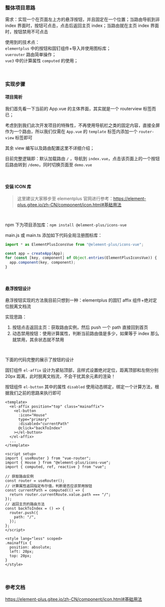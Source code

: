 ### 整体项目思路

需求：实现一个在页面左上方的悬浮按钮，并且固定在一个位置；当路由导航到非 index 界面时，按钮可点击，点击后返回主页 index；当路由就在主页 index 界面时，按钮禁用不可点击

使用到的技术点：  
`elementplus` 中的按钮和固钉组件+导入并使用图标库；  
`vuerouter` 路由简单操作；  
`vue3` 中的计算属性 `computed` 的使用；

<br>

### 实现步骤

#### 项目简析

我们首先看一下当前的 App.vue 的主体界面，其实就是一个 routerview 标签而已；

考虑到到我们此次开发项目的特殊性，不再使用导航栏之类的固定内容，直接全屏作为一个路由，所以我们仅需在 `App.vue` 的 `template` 标签内添加一个 `router-view` 标签即可

其余 view 编写以及路由配置这里不详细介绍；

目前完整逻辑即：默认加载路由 `/` ，导航到 `index.vue`，点击该页面上的一个按钮后路由转到 `/demo`，同时切换页面至 `demo.vue`

<br>

#### 安装 ICON 库

> 这里建议大家移步至 elementplus 官网进行参考：https://element-plus.gitee.io/zh-CN/component/icon.html#基础用法

<br>

npm 下为项目添加库：`npm install @element-plus/icons-vue`

main.js 或 main.ts 添加如下代码全局注册图标库：

```js
import * as ElementPlusIconsVue from "@element-plus/icons-vue";

const app = createApp(App);
for (const [key, component] of Object.entries(ElementPlusIconsVue)) {
  app.component(key, component);
}
```

<br>

#### 悬浮按钮设计

悬浮按钮实现的方法我目前只想到一种：elementplus 的固钉 affix 组件+绝对定位脱离文档流

实现思路：

1. 按钮点击返回主页：获取路由实例，然后 push 一个 path 直接回到首页
2. 动态禁用按钮：使用计算属性，判断当前路由值是多少，如果等于 index 那么就禁用，其余状态就不禁用

<br>

下面的代码完整的展示了按钮的设计

固钉组件 `el-affix` 设计为紧贴顶部，且样式设置绝对定位，距离顶部和左侧分别 20px 距离，此时脱离文档流，不会干扰其余元素的渲染！

按钮组件 `el-button` 其中的属性 `disabled` 使用动态绑定，绑定一个计算方法，根据我们之前的思路来执行即可

```vue
<template>
  <el-affix position="top" class="mainaffix">
    <el-button
      :icon="House"
      type="primary"
      :disabled="currentPath"
      @click="backToIndex"
    ></el-button>
  </el-affix>
  ...
</template>

<script setup>
import { useRouter } from "vue-router";
import { House } from "@element-plus/icons-vue";
import { computed, ref, reactive } from "vue";

// 获取路由实例
const router = useRouter();
// 计算属性返回指定布尔值，判断是否应该禁用按钮
const currentPath = computed(() => {
  return router.currentRoute.value.path === "/";
});
// 返回主页的路由方法
const backToIndex = () => {
  router.push({
    path: "/",
  });
};
</script>

<style lang="less" scoped>
.mainaffix {
  position: absolute;
  left: 20px;
  top: 20px;
}
</style>
```

<br>

### 参考文档

https://element-plus.gitee.io/zh-CN/component/icon.html#基础用法
